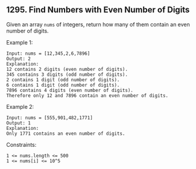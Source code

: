 ## 1295. Find Numbers with Even Number of Digits

Given an array `nums` of integers, return how many of them contain an even number of digits.

Example 1:

```
Input: nums = [12,345,2,6,7896]
Output: 2
Explanation:
12 contains 2 digits (even number of digits).
345 contains 3 digits (odd number of digits).
2 contains 1 digit (odd number of digits).
6 contains 1 digit (odd number of digits).
7896 contains 4 digits (even number of digits).
Therefore only 12 and 7896 contain an even number of digits.
```

Example 2:

```
Input: nums = [555,901,482,1771]
Output: 1
Explanation:
Only 1771 contains an even number of digits.
```

Constraints:

```
1 <= nums.length <= 500
1 <= nums[i] <= 10^5
```
